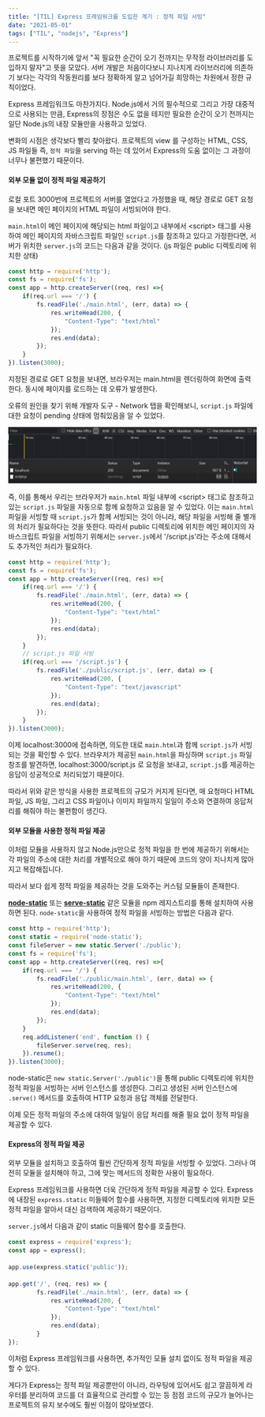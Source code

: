 ```yaml
---
title: "[TIL] Express 프레임워크를 도입한 계기 : 정적 파일 서빙"
date: "2021-05-01"
tags: ["TIL", "nodejs", "Express"]
---
```

프로젝트를 시작하기에 앞서 "꼭 필요한 순간이 오기 전까지는 무작정 라이브러리를 도입하지 말자"고 뜻을 모았다. 서버 개발은 처음이다보니 지나치게 라이브러리에 의존하기 보다는 각각의 작동원리를 보다 정확하게 알고 넘어가길 희망하는 차원에서 정한 규칙이었다.

Express 프레임워크도 마찬가지다. Node.js에서 거의 필수적으로 그리고 가장 대중적으로 사용되는 만큼, Express의 장점은 수도 없을 테지만 필요한 순간이 오기 전까지는 일단 Node.js의 내장 모듈만을 사용하고 있었다. 

변화의 시점은 생각보다 빨리 찾아왔다. 프로젝트의 view 를 구성하는 HTML, CSS, JS 파일들 즉, ```정적 파일```을 serving 하는 데 있어서 Express의 도움 없이는 그 과정이 너무나 불편했기 때문이다.



#### 외부 모듈 없이 정적 파일 제공하기

로컬 포트 3000번에 프로젝트의 서버를 열었다고 가정했을 때, 해당 경로로 GET 요청을 보내면 메인 페이지의 HTML 파일이 서빙되어야 한다.

```main.html```이 메인 페이지에 해당되는 html 파일이고 내부에서 \<script> 태그를 사용하여 메인 페이지의 자바스크립트 파일인 ```script.js```를 참조하고 있다고 가정한다면, 서버가 위치한 ```server.js```의 코드는 다음과 같을 것이다. (js 파일은 public 디렉토리에 위치한 상태)

```javascript
const http = require('http');
const fs = require('fs');
const app = http.createServer((req, res) =>{
    if(req.url === '/') {
        fs.readFile('./main.html', (err, data) => {
            res.writeHead(200, {
                "Content-Type": "text/html"
            });
            res.end(data);
        });
    }
}).listen(3000);
```

지정된 경로로 GET 요청을 보내면, 브라우저는 main.html을 렌더링하여 화면에 출력한다. 동시에 페이지를 로드하는 데 오류가 발생한다.

오류의 원인을 찾기 위해 개발자 도구 - Network 탭을 확인해보니, ```script.js``` 파일에 대한 요청이 pending 상태에 멈춰있음을 알 수 있었다.

![사진1](../../../src/images/staticfile.PNG)



즉, 이를 통해서 우리는 브라우저가 ```main.html``` 파일 내부에 \<script> 태그로 참조하고 있는 ```script.js``` 파일을 자동으로 함께 요청하고 있음을 알 수 있었다. 이는 ```main.html``` 파일을 서빙할 때 ```script.js```가 함께 서빙되는 것이 아니라, 해당 파일을 서빙해 줄 별개의 처리가 필요하다는 것을 뜻한다. 따라서 public 디렉토리에 위치한 메인 페이지의 자바스크립트 파일을 서빙하기 위해서는 ```server.js```에서 '/script.js'라는 주소에 대해서도 추가적인 처리가 필요하다.

```javascript
const http = require('http');
const fs = require('fs');
const app = http.createServer((req, res) =>{
    if(req.url === '/') {
        fs.readFile('./main.html', (err, data) => {
            res.writeHead(200, {
                "Content-Type": "text/html"
            });
            res.end(data);
        });
    }
    // script.js 파일 서빙
    if(req.url === '/script.js') {
        fs.readFile('./public/script.js', (err, data) => {
            res.writeHead(200, {
                "Content-Type": "text/javascript"
            });
            res.end(data);
        });
    }
}).listen(3000);
```

이제 localhost:3000에 접속하면, 의도한 대로 ```main.html```과 함께 ```script.js```가 서빙되는 것을 확인할 수 있다. 브라우저가 제공된 ```main.html```을 파싱하며 ```script.js``` 파일 참조를 발견하면, localhost:3000/script.js 로 요청을 보내고, ```script.js```를 제공하는 응답이 성공적으로 처리되었기 때문이다.

따라서 위와 같은 방식을 사용한 프로젝트의 규모가 커지게 된다면, 매 요청마다 HTML 파일, JS 파일, 그리고 CSS 파일이나 이미지 파일까지 일일이 주소와 연결하여 응답처리를 해줘야 하는 불편함이 생긴다.



#### 외부 모듈을 사용한 정적 파일 제공

이처럼 모듈을 사용하지 않고 Node.js만으로 정적 파일을 한 번에 제공하기 위해서는 각 파일의 주소에 대한 처리를 개별적으로 해야 하기 때문에 코드의 양이 지나치게 많아지고 복잡해집니다. 

따라서 보다 쉽게 정적 파일을 제공하는 것을 도와주는 커스텀 모듈들이 존재한다.

**[node-static](https://www.npmjs.com/package/node-static)** 또는 **[serve-static](https://www.npmjs.com/package/serve-static)** 같은 모듈을 npm 레지스트리를 통해 설치하여 사용하면 된다. ```node-static```을 사용하여 정적 파일을 서빙하는 방법은 다음과 같다.

```javascript
const http = require('http');
const static = require('node-static');
const fileServer = new static.Server('./public');
const fs = require('fs');
const app = http.createServer((req, res) =>{
    if(req.url === '/') {
        fs.readFile('./public/main.html', (err, data) => {
            res.writeHead(200, {
                "Content-Type": "text/html"
            });
            res.end(data);
        });
    }
	req.addListener('end', function () {
        fileServer.serve(req, res);
    }).resume();
}).listen(3000);
```

node-static은 ```new static.Server('./public')```을 통해 public 디렉토리에 위치한 정적 파일을 서빙하는 서버 인스턴스를 생성한다. 그리고 생성된 서버 인스턴스에 ```.serve()``` 메서드를 호출하여 HTTP 요청과 응답 객체를 전달한다.



이제 모든 정적 파일의 주소에 대하여 일일이 응답 처리를 해줄 필요 없이 정적 파일을 제공할 수 있다.



#### Express의 정적 파일 제공

외부 모듈을 설치하고 호출하여 훨씬 간단하게 정적 파일을 서빙할 수 있었다. 그러나 여전히 모듈을 설치해야 하고, 그에 맞는 메서드의 정확한 사용이 필요하다.

Express 프레임워크를 사용하면 더욱 간단하게 정적 파일을 제공할 수 있다. Express에 내장된 ```express.static``` 미들웨어 함수를 사용하면, 지정한 디렉토리에 위치한 모든 정적 파일을 알아서 대신 검색하여 제공하기 때문이다.

```server.js```에서 다음과 같이 static 미들웨어 함수를 호출한다.

```javascript
const express = require('express');
const app = express();

app.use(express.static('public'));

app.get('/', (req, res) => {
        fs.readFile('./main.html', (err, data) => {
            res.writeHead(200, {
                "Content-Type": "text/html"
            });
            res.end(data);
        }
});
```

이처럼 Express 프레임워크를 사용하면, 추가적인 모듈 설치 없이도 정적 파일을 제공할 수 있다. 

게다가 Express는 정적 파일 제공뿐만이 아니라, 라우팅에 있어서도 쉽고 깔끔하게 라우터를 분리하여 코드를 더 효율적으로 관리할 수 있는 등 점점 코드의 규모가 늘어나는 프로젝트의 유지 보수에도 훨씬 이점이 많아보였다.